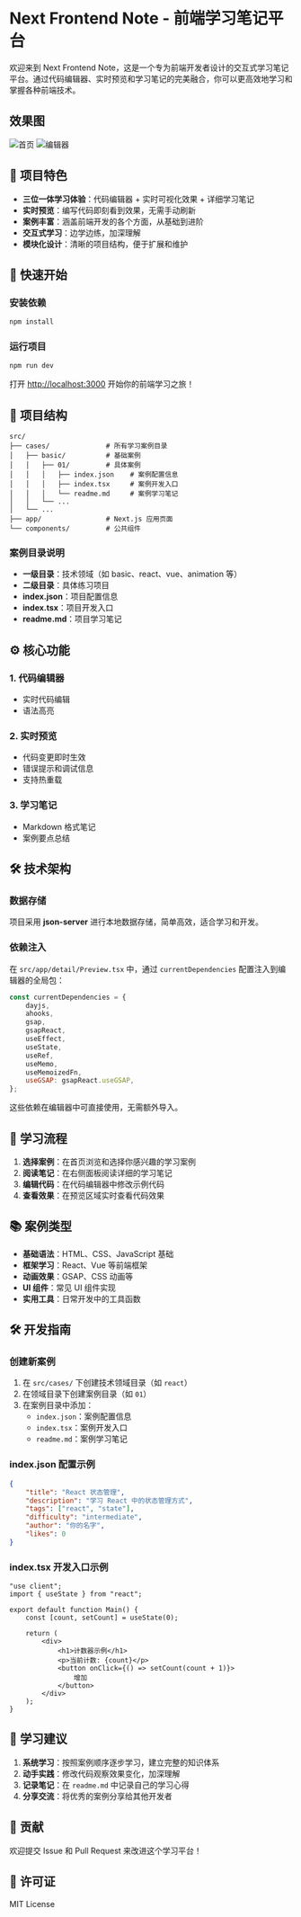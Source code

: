 # Next Frontend Note - 前端学习笔记平台

欢迎来到 Next Frontend Note，这是一个专为前端开发者设计的交互式学习笔记平台。通过代码编辑器、实时预览和学习笔记的完美融合，你可以更高效地学习和掌握各种前端技术。

## 效果图
![首页](/media/p1.png)
![编辑器](/media/p2.png)

## 🌟 项目特色

- **三位一体学习体验**：代码编辑器 + 实时可视化效果 + 详细学习笔记
- **实时预览**：编写代码即刻看到效果，无需手动刷新
- **案例丰富**：涵盖前端开发的各个方面，从基础到进阶
- **交互式学习**：边学边练，加深理解
- **模块化设计**：清晰的项目结构，便于扩展和维护

## 🚀 快速开始

### 安装依赖

```bash
npm install
```

### 运行项目

```bash
npm run dev
```

打开 [http://localhost:3000](http://localhost:3000) 开始你的前端学习之旅！

## 📁 项目结构

```
src/
├── cases/              # 所有学习案例目录
│   ├── basic/          # 基础案例
│   │   ├── 01/         # 具体案例
│   │   │   ├── index.json    # 案例配置信息
│   │   │   ├── index.tsx     # 案例开发入口
│   │   │   └── readme.md     # 案例学习笔记
│   │   └── ...
│   └── ...
├── app/                # Next.js 应用页面
└── components/         # 公共组件
```

### 案例目录说明

- **一级目录**：技术领域（如 basic、react、vue、animation 等）
- **二级目录**：具体练习项目
- **index.json**：项目配置信息
- **index.tsx**：项目开发入口
- **readme.md**：项目学习笔记

## ⚙️ 核心功能

### 1. 代码编辑器
- 实时代码编辑
- 语法高亮

### 2. 实时预览
- 代码变更即时生效
- 错误提示和调试信息
- 支持热重载

### 3. 学习笔记
- Markdown 格式笔记
- 案例要点总结

## 🛠️ 技术架构

### 数据存储

项目采用 **json-server** 进行本地数据存储，简单高效，适合学习和开发。

### 依赖注入

在 `src/app/detail/Preview.tsx` 中，通过 `currentDependencies` 配置注入到编辑器的全局包：

```javascript
const currentDependencies = {
    dayjs,
    ahooks,
    gsap,
    gsapReact,
    useEffect,
    useState,
    useRef,
    useMemo,
    useMemoizedFn,
    useGSAP: gsapReact.useGSAP,
};
```

这些依赖在编辑器中可直接使用，无需额外导入。

## 🎯 学习流程

1. **选择案例**：在首页浏览和选择你感兴趣的学习案例
2. **阅读笔记**：在右侧面板阅读详细的学习笔记
3. **编辑代码**：在代码编辑器中修改示例代码
4. **查看效果**：在预览区域实时查看代码效果
 

## 📚 案例类型

- **基础语法**：HTML、CSS、JavaScript 基础
- **框架学习**：React、Vue 等前端框架
- **动画效果**：GSAP、CSS 动画等
- **UI 组件**：常见 UI 组件实现
- **实用工具**：日常开发中的工具函数

## 🛠️ 开发指南

### 创建新案例

1. 在 `src/cases/` 下创建技术领域目录（如 `react`）
2. 在领域目录下创建案例目录（如 `01`）
3. 在案例目录中添加：
   - `index.json`：案例配置信息
   - `index.tsx`：案例开发入口
   - `readme.md`：案例学习笔记

### index.json 配置示例

```json
{
    "title": "React 状态管理",
    "description": "学习 React 中的状态管理方式",
    "tags": ["react", "state"],
    "difficulty": "intermediate",
    "author": "你的名字",
    "likes": 0
}
```

### index.tsx 开发入口示例

```tsx
"use client";
import { useState } from "react";

export default function Main() {
    const [count, setCount] = useState(0);
    
    return (
        <div>
            <h1>计数器示例</h1>
            <p>当前计数: {count}</p>
            <button onClick={() => setCount(count + 1)}>
                增加
            </button>
        </div>
    );
}
```

## 🎯 学习建议

1. **系统学习**：按照案例顺序逐步学习，建立完整的知识体系
2. **动手实践**：修改代码观察效果变化，加深理解
3. **记录笔记**：在 `readme.md` 中记录自己的学习心得
4. **分享交流**：将优秀的案例分享给其他开发者

## 🤝 贡献

欢迎提交 Issue 和 Pull Request 来改进这个学习平台！

## 📄 许可证

MIT License